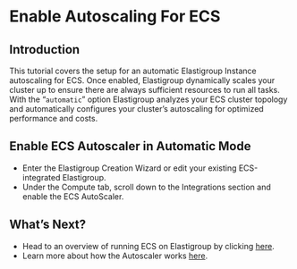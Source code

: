 # Enable Autoscaling For ECS

## Introduction

This tutorial covers the setup for an automatic Elastigroup Instance autoscaling for ECS. Once enabled, Elastigroup dynamically scales your cluster up to ensure there are always sufficient resources to run all tasks. With the “`automatic`” option Elastigroup analyzes your ECS cluster topology and automatically configures your cluster’s autoscaling for optimized performance and costs.

## Enable ECS Autoscaler in Automatic Mode

- Enter the Elastigroup Creation Wizard or edit your existing ECS-integrated Elastigroup.
- Under the Compute tab, scroll down to the Integrations section and enable the ECS AutoScaler.

## What’s Next?

- Head to an overview of running ECS on Elastigroup by clicking [here](elastigroup/features/amazon-ecs/elastigroup-for-ecs).
- Learn more about how the Autoscaler works [here](elastigroup/features/amazon-ecs/automatic-autoscaler-for-ecs).
